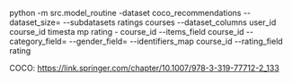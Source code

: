 python -m src.model_routine -dataset coco_recommendations --dataset_size= --subdatasets ratings courses --dataset_columns user_id course_id timesta
mp rating - course_id --items_field course_id --category_field= --gender_field= --identifiers_map course_id --rating_field rating

COCO: https://link.springer.com/chapter/10.1007/978-3-319-77712-2_133
